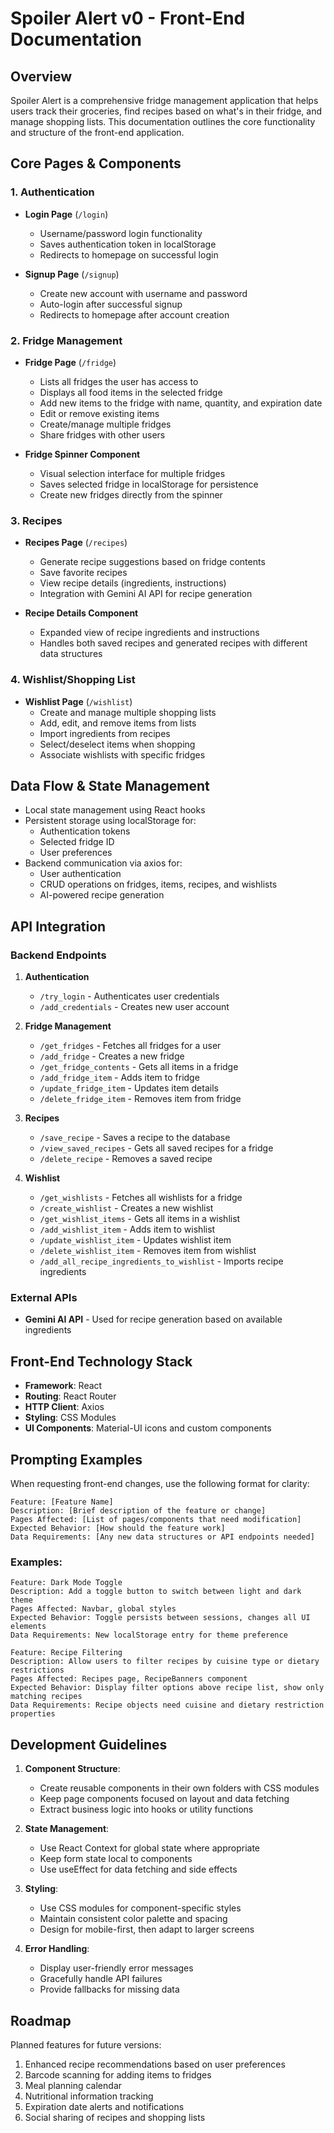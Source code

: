 # Spoiler Alert v0 - Front-End Documentation

## Overview

Spoiler Alert is a comprehensive fridge management application that helps users track their groceries, find recipes based on what's in their fridge, and manage shopping lists. This documentation outlines the core functionality and structure of the front-end application.

## Core Pages & Components

### 1. Authentication

- **Login Page** (`/login`)

  - Username/password login functionality
  - Saves authentication token in localStorage
  - Redirects to homepage on successful login

- **Signup Page** (`/signup`)
  - Create new account with username and password
  - Auto-login after successful signup
  - Redirects to homepage after account creation

### 2. Fridge Management

- **Fridge Page** (`/fridge`)

  - Lists all fridges the user has access to
  - Displays all food items in the selected fridge
  - Add new items to the fridge with name, quantity, and expiration date
  - Edit or remove existing items
  - Create/manage multiple fridges
  - Share fridges with other users

- **Fridge Spinner Component**
  - Visual selection interface for multiple fridges
  - Saves selected fridge in localStorage for persistence
  - Create new fridges directly from the spinner

### 3. Recipes

- **Recipes Page** (`/recipes`)

  - Generate recipe suggestions based on fridge contents
  - Save favorite recipes
  - View recipe details (ingredients, instructions)
  - Integration with Gemini AI API for recipe generation

- **Recipe Details Component**
  - Expanded view of recipe ingredients and instructions
  - Handles both saved recipes and generated recipes with different data structures

### 4. Wishlist/Shopping List

- **Wishlist Page** (`/wishlist`)
  - Create and manage multiple shopping lists
  - Add, edit, and remove items from lists
  - Import ingredients from recipes
  - Select/deselect items when shopping
  - Associate wishlists with specific fridges

## Data Flow & State Management

- Local state management using React hooks
- Persistent storage using localStorage for:
  - Authentication tokens
  - Selected fridge ID
  - User preferences
- Backend communication via axios for:
  - User authentication
  - CRUD operations on fridges, items, recipes, and wishlists
  - AI-powered recipe generation

## API Integration

### Backend Endpoints

1. **Authentication**

   - `/try_login` - Authenticates user credentials
   - `/add_credentials` - Creates new user account

2. **Fridge Management**

   - `/get_fridges` - Fetches all fridges for a user
   - `/add_fridge` - Creates a new fridge
   - `/get_fridge_contents` - Gets all items in a fridge
   - `/add_fridge_item` - Adds item to fridge
   - `/update_fridge_item` - Updates item details
   - `/delete_fridge_item` - Removes item from fridge

3. **Recipes**

   - `/save_recipe` - Saves a recipe to the database
   - `/view_saved_recipes` - Gets all saved recipes for a fridge
   - `/delete_recipe` - Removes a saved recipe

4. **Wishlist**
   - `/get_wishlists` - Fetches all wishlists for a fridge
   - `/create_wishlist` - Creates a new wishlist
   - `/get_wishlist_items` - Gets all items in a wishlist
   - `/add_wishlist_item` - Adds item to wishlist
   - `/update_wishlist_item` - Updates wishlist item
   - `/delete_wishlist_item` - Removes item from wishlist
   - `/add_all_recipe_ingredients_to_wishlist` - Imports recipe ingredients

### External APIs

- **Gemini AI API** - Used for recipe generation based on available ingredients

## Front-End Technology Stack

- **Framework**: React
- **Routing**: React Router
- **HTTP Client**: Axios
- **Styling**: CSS Modules
- **UI Components**: Material-UI icons and custom components

## Prompting Examples

When requesting front-end changes, use the following format for clarity:

```
Feature: [Feature Name]
Description: [Brief description of the feature or change]
Pages Affected: [List of pages/components that need modification]
Expected Behavior: [How should the feature work]
Data Requirements: [Any new data structures or API endpoints needed]
```

### Examples:

```
Feature: Dark Mode Toggle
Description: Add a toggle button to switch between light and dark theme
Pages Affected: Navbar, global styles
Expected Behavior: Toggle persists between sessions, changes all UI elements
Data Requirements: New localStorage entry for theme preference
```

```
Feature: Recipe Filtering
Description: Allow users to filter recipes by cuisine type or dietary restrictions
Pages Affected: Recipes page, RecipeBanners component
Expected Behavior: Display filter options above recipe list, show only matching recipes
Data Requirements: Recipe objects need cuisine and dietary restriction properties
```

## Development Guidelines

1. **Component Structure**:

   - Create reusable components in their own folders with CSS modules
   - Keep page components focused on layout and data fetching
   - Extract business logic into hooks or utility functions

2. **State Management**:

   - Use React Context for global state where appropriate
   - Keep form state local to components
   - Use useEffect for data fetching and side effects

3. **Styling**:

   - Use CSS modules for component-specific styles
   - Maintain consistent color palette and spacing
   - Design for mobile-first, then adapt to larger screens

4. **Error Handling**:
   - Display user-friendly error messages
   - Gracefully handle API failures
   - Provide fallbacks for missing data

## Roadmap

Planned features for future versions:

1. Enhanced recipe recommendations based on user preferences
2. Barcode scanning for adding items to fridges
3. Meal planning calendar
4. Nutritional information tracking
5. Expiration date alerts and notifications
6. Social sharing of recipes and shopping lists
